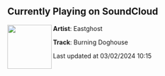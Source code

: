 ## Currently Playing on SoundCloud

[<img align="left" width="100" src="https://i1.sndcdn.com/artworks-M9I200JszAyLnGAH-qQbhlg-t500x500.jpg">](https://soundcloud.com/eastghost/burning-doghouse)

**Artist**: Eastghost 

**Track**: Burning Doghouse

Last updated at 03/02/2024 10:15
